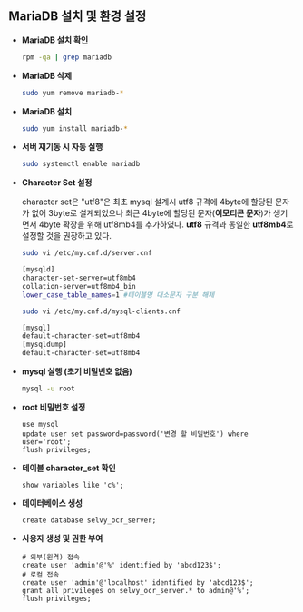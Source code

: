 ## MariaDB 설치 및 환경 설정

- **MariaDB 설치 확인**

  ~~~bash
  rpm -qa | grep mariadb
  ~~~

- **MariaDB 삭제**

  ~~~bash
  sudo yum remove mariadb-*
  ~~~

- **MariaDB 설치**

  ~~~bash
  sudo yum install mariadb-*
  ~~~

- **서버 재기동 시 자동 실행**

  ~~~bash
  sudo systemctl enable mariadb
  ~~~

- **Character Set 설정** 

  character set은 "utf8"은 최초 mysql 설계시 utf8 규격에 4byte에 할당된 문자가 없어 3byte로 설계되었으나 최근 4byte에 할당된 문자(**이모티콘 문자**)가 생기면서 4byte 확장을 위해 utf8mb4를 추가하였다. **utf8** 규격과 동일한 **utf8mb4**로 설정할 것을 권장하고 있다.

  ~~~bash
  sudo vi /etc/my.cnf.d/server.cnf
  
  [mysqld]
  character-set-server=utf8mb4
  collation-server=utf8mb4_bin
  lower_case_table_names=1 #테이블명 대소문자 구분 해제
  ~~~

  ~~~bash
  sudo vi /etc/my.cnf.d/mysql-clients.cnf
  
  [mysql]
  default-character-set=utf8mb4
  [mysqldump]
  default-character-set=utf8mb4
  ~~~

- **mysql 실행 (초기 비밀번호 없음)**

  ~~~bash
  mysql -u root
  ~~~
  
- **root 비밀번호 설정**

  ~~~mysql
  use mysql
  update user set password=password('변경 할 비밀번호') where user='root';
  flush privileges;
  ~~~

- **테이블 character_set 확인**

  ~~~mysql
  show variables like 'c%';
  ~~~

- **데이터베이스 생성**

  ~~~mysql
  create database selvy_ocr_server;
  ~~~

- **사용자 생성 및 권한 부여**

  ~~~mysql
  # 외부(원격) 접속
  create user 'admin'@'%' identified by 'abcd123$';
  # 로컬 접속
  create user 'admin'@'localhost' identified by 'abcd123$';
  grant all privileges on selvy_ocr_server.* to admin@'%';
  flush privileges;
  ~~~

